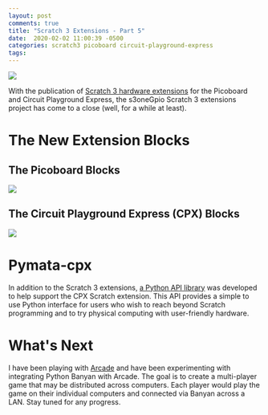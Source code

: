 ```yaml
---
layout: post
comments: true
title: "Scratch 3 Extensions - Part 5"
date:  2020-02-02 11:00:39 -0500
categories: scratch3 picoboard circuit-playground-express
tags: 
---
```



![]({{site.baseurl}}/images/s3onegpio/s3wrap.png)

With the publication of [Scratch 3 hardware extensions]((https://mryslab.github.io/s3-extend/))
  for the Picoboard and
Circuit Playground Express, the s3oneGpio Scratch 3 extensions project has come to a close (well,
for a while at least).

# The New Extension Blocks

## The Picoboard Blocks

![]({{site.baseurl}}/images/s3onegpio/pico_blocks_en.png)

## The Circuit Playground Express (CPX) Blocks
![]({{site.baseurl}}/images/s3onegpio/cpx_blocks.png)

# Pymata-cpx

In addition to the Scratch 3 extensions, [a Python API library](https://mryslab.github.io/pymata-cpx/) was developed
to help support the CPX Scratch extension. This API provides a simple to use Python interface
for users who wish to reach beyond Scratch programming and to try physical computing with
user-friendly hardware.

# What's Next

I have been playing with [Arcade](http://arcade.academy/) and have been experimenting with
integrating Python Banyan with Arcade. The goal is to create a multi-player game
that may be distributed across computers.
Each player would play the game on their individual computers
and connected via Banyan across a LAN. Stay tuned for any progress.



